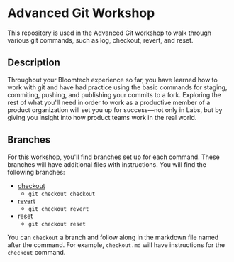 # Advanced Git Workshop

This repository is used in the Advanced Git workshop to walk through various git commands, such as log, checkout, revert, and reset.

## Description

Throughout your Bloomtech experience so far, you have learned how to work with git and have had practice using the basic commands for staging, commiting, pushing, and publishing your commits to a fork. Exploring the rest of what you'll need in order to work as a productive member of a product organization will set you up for success—not only in Labs, but by giving you insight into how product teams work in the real world.

## Branches

For this workshop, you'll find branches set up for each command. These branches will have additional files with instructions. You will find the following branches:

- [checkout](https://github.com/BloomTech-Labs/adv_git_workshop/tree/checkout/checkout.md)
  - `git checkout checkout`
- [revert](https://github.com/BloomTech-Labs/adv_git_workshop/blob/revert/revert.md)
  - `git checkout revert`
- [reset](https://github.com/BloomTech-Labs/adv_git_workshop/blob/reset/reset.md)
  - `git checkout reset`

You can `checkout` a branch and follow along in the markdown file named after the command. For example, `checkout.md` will have instructions for the `checkout` command.

